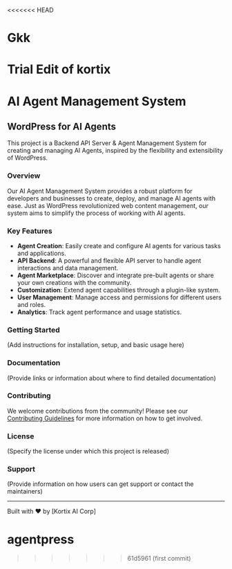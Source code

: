 <<<<<<< HEAD
# Gkk
Trial Edit of kortix
=======
# AI Agent Management System

## WordPress for AI Agents

This project is a Backend API Server & Agent Management System for creating and managing AI Agents, inspired by the flexibility and extensibility of WordPress.

### Overview

Our AI Agent Management System provides a robust platform for developers and businesses to create, deploy, and manage AI agents with ease. Just as WordPress revolutionized web content management, our system aims to simplify the process of working with AI agents.

### Key Features

- **Agent Creation**: Easily create and configure AI agents for various tasks and applications.
- **API Backend**: A powerful and flexible API server to handle agent interactions and data management.
- **Agent Marketplace**: Discover and integrate pre-built agents or share your own creations with the community.
- **Customization**: Extend agent capabilities through a plugin-like system.
- **User Management**: Manage access and permissions for different users and roles.
- **Analytics**: Track agent performance and usage statistics.

### Getting Started

(Add instructions for installation, setup, and basic usage here)

### Documentation

(Provide links or information about where to find detailed documentation)

### Contributing

We welcome contributions from the community! Please see our [Contributing Guidelines](CONTRIBUTING.md) for more information on how to get involved.

### License

(Specify the license under which this project is released)

### Support

(Provide information on how users can get support or contact the maintainers)

---

Built with ❤️ by [Kortix AI Corp]
# agentpress
>>>>>>> 61d5961 (first commit)
